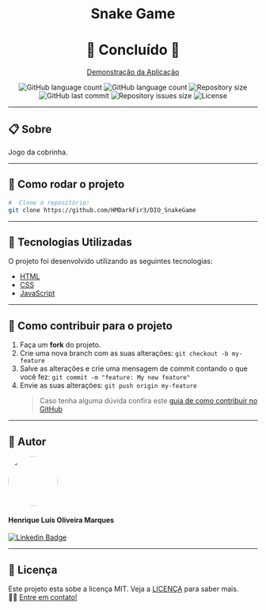 <h1 align="center"> 
  <p>Snake Game</p>
</h1>

<h1 align="center">
  🚀 Concluído 🚀
</h1>

<p align="center" >
  <a href="https://dio-snake-game-two.vercel.app">Demonstração da Aplicação</a>
</p>

<p align="center" >
  <img alt="GitHub language count" src="https://img.shields.io/github/languages/top/hmdarkfir3/DIO_SnakeGame" />
  
  <img alt="GitHub language count" src="https://img.shields.io/github/languages/count/hmdarkfir3/DIO_SnakeGame" />

  <img alt="Repository size" src="https://img.shields.io/github/repo-size/hmdarkfir3/DIO_SnakeGame">
  
  <img alt="GitHub last commit" src="https://img.shields.io/github/last-commit/hmdarkfir3/DIO_SnakeGame">
  
  <img alt="Repository issues size" src="https://img.shields.io/github/issues/hmdarkfir3/DIO_SnakeGame">
  
  <img alt="License" src="https://img.shields.io/badge/license-MIT-blue.svg" />
</p>
  
---

## 📋 Sobre

Jogo da cobrinha.

---

## 📂 Como rodar o projeto

```bash
#  Clone o repositório:
git clone https://github.com/HMDarkFir3/DIO_SnakeGame
```

---

## 🚀 Tecnologias Utilizadas

O projeto foi desenvolvido utilizando as seguintes tecnologias:

- [HTML](https://developer.mozilla.org/pt-BR/docs/Web/Guide/HTML/HTML5)
- [CSS](https://developer.mozilla.org/pt-BR/docs/Web/CSS)
- [JavaScript](https://developer.mozilla.org/pt-BR/docs/Web/JavaScript)

---

## 💪 Como contribuir para o projeto

1. Faça um **fork** do projeto.
2. Crie uma nova branch com as suas alterações: `git checkout -b my-feature`
3. Salve as alterações e crie uma mensagem de commit contando o que você fez: `git commit -m "feature: My new feature"`
4. Envie as suas alterações: `git push origin my-feature`
   > Caso tenha alguma dúvida confira este [guia de como contribuir no GitHub](https://github.com/firstcontributions/first-contributions)

---

## 🧑 Autor

<img style="border-radius: 50%;" src="https://github.com/HMDarkFir3.png" width="100px;" alt=""/>
<h4>Henrique Luís Oliveira Marques</h4>

[![Linkedin Badge](https://img.shields.io/badge/-Henrique-blue?style=flat-square&logo=Linkedin&logoColor=white&link=https://www.linkedin.com/in/henrique-luís-oliveira-marques-3406361a7/)](https://www.linkedin.com/in/henrique-luís-oliveira-marques-3406361a7/)

---

## 📝 Licença

Este projeto esta sobe a licença MIT. Veja a [LICENÇA](./LICENSE) para saber mais.
<br>
👋🏽 [Entre em contato!](https://www.linkedin.com/in/henrique-luís-oliveira-marques-3406361a7/)
